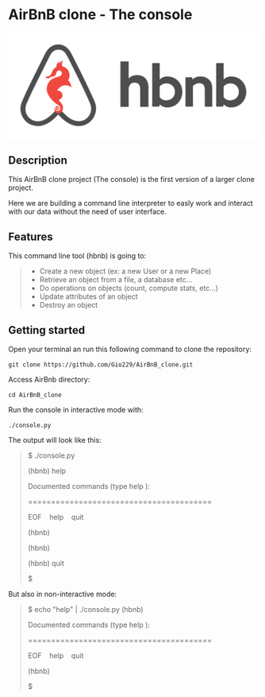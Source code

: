 # AirBnB clone - The console

![](/web_static/images/hbnb_project.png)

## Description

This AirBnB clone project (The console) is the first version of a larger clone project.

Here we are building a command line interpreter to easly work and interact with our data without the need of user interface.

## Features

This command line tool (hbnb) is going to:

> - Create a new object (ex: a new User or a new Place)
> - Retrieve an object from a file, a database etc…
> - Do operations on objects (count, compute stats, etc…)
> - Update attributes of an object
> - Destroy an object

## Getting started

Open your terminal an run this following command to clone the repository:

    git clone https://github.com/Gio229/AirBnB_clone.git

Access AirBnb directory:

    cd AirBnB_clone

Run the console in interactive mode with:

    ./console.py

The output will look like this:

>$ ./console.py
>
>(hbnb) help
>
>Documented commands (type help <topic>):
>
>========================================
>
>EOF &nbsp;&nbsp; help &nbsp;&nbsp; quit
>
>(hbnb) 
>
>(hbnb)
> 
>(hbnb) quit
>
>$

But also in non-interactive mode:

>$ echo "help" | ./console.py
>(hbnb)
>
>Documented commands (type help  <topic>):
>
>========================================
>
>EOF &nbsp;&nbsp; help &nbsp;&nbsp; quit
>
>(hbnb) 
>
>$